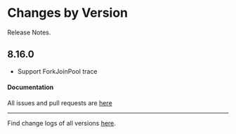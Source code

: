 Changes by Version
==================
Release Notes.

8.16.0
------------------
* Support ForkJoinPool trace

#### Documentation


All issues and pull requests are [here](https://github.com/apache/skywalking/milestone/175?closed=1)

------------------
Find change logs of all versions [here](changes).
